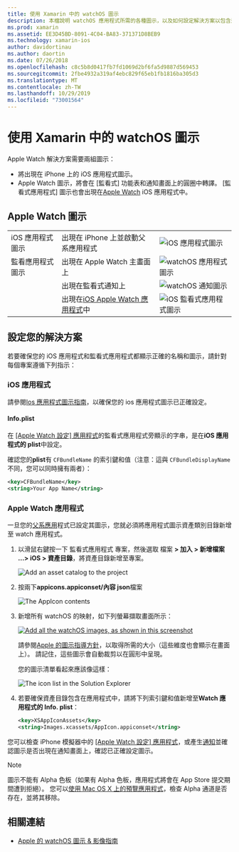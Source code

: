```yaml
---
title: 使用 Xamarin 中的 watchOS 圖示
description: 本檔說明 watchOS 應用程式所需的各種圖示，以及如何設定解決方案以包含這些圖示。
ms.prod: xamarin
ms.assetid: EE3D45BD-8091-4C04-BA83-371371D8BEB9
ms.technology: xamarin-ios
author: davidortinau
ms.author: daortin
ms.date: 07/26/2018
ms.openlocfilehash: c8c5b8d0417fb7fd1069d2bf6fa5d9887d569453
ms.sourcegitcommit: 2fbe4932a319af4ebc829f65eb1fb1816ba305d3
ms.translationtype: MT
ms.contentlocale: zh-TW
ms.lasthandoff: 10/29/2019
ms.locfileid: "73001564"
---
```

# <a name="working-with-watchos-icons-in-xamarin"></a>使用 Xamarin 中的 watchOS 圖示

Apple Watch 解決方案需要兩組圖示：

- 將出現在 iPhone 上的 iOS 應用程式圖示。
- Apple Watch 圖示，將會在 [監看式] 功能表和通知畫面上的圓圈中轉譯。 [監看式應用程式] 圖示也會出現在[Apple Watch](~/ios/watchos/app-fundamentals/settings.md) iOS 應用程式中。

## <a name="apple-watch-icons"></a>Apple Watch 圖示

| | | |
|-|-|-|
|iOS 應用程式圖示|出現在 iPhone 上並啟動父系應用程式|![iOS 應用程式圖示](icons-images/icon-ios.png)|
|監看應用程式圖示|出現在 Apple Watch 主畫面上|![watchOS 應用程式圖示](icons-images/icon-home.png)|
||出現在監看式通知上|![watchOS 通知圖示](icons-images/notification-icon.png)|
||出現在[iOS Apple Watch 應用程式](~/ios/watchos/app-fundamentals/settings.md)中|![iOS 監看式應用程式圖示](icons-images/watch-app-sml.png)|

## <a name="configuring-your-solution"></a>設定您的解決方案

若要確保您的 iOS 應用程式和監看式應用程式都顯示正確的名稱和圖示，請針對每個專案遵循下列指示：

### <a name="ios-app"></a>iOS 應用程式

請參閱[Ios 應用程式圖示指南](~/ios/app-fundamentals/images-icons/app-icons.md)，以確保您的 ios 應用程式圖示已正確設定。

#### <a name="infoplist"></a>Info.plist

在 [ [Apple Watch 設定] 應用程式](~/ios/watchos/app-fundamentals/settings.md)的監看式應用程式旁顯示的字串，是在**iOS 應用程式的 plist**中設定。

確認您的**plist**有 `CFBundleName` 的索引鍵和值（注意：這與 `CFBundleDisplayName`不同，您可以同時擁有兩者）：

```xml
<key>CFBundleName</key>
<string>Your App Name</string>
```

### <a name="apple-watch-app"></a>Apple Watch 應用程式

一旦您的[父系應用](~/ios/watchos/app-fundamentals/parent-app.md)程式已設定其圖示，您就必須將應用程式圖示資產類別目錄新增至 watch 應用程式。

1. 以滑鼠右鍵按一下 監看式應用程式 專案，然後選取 檔案 **> 加入 > 新增檔案 ...> iOS > 資產目錄**，將資產目錄新增至專案。

    ![](icons-images/newasset.png "Add an asset catalog to the project")

2. 按兩下**appicons.appiconset/內容 json**檔案

    ![](icons-images/xcassets-iconset-sml.png "The AppIcon contents")

3. 新增所有 watchOS 的映射，如下列螢幕擷取畫面所示：

    [![](icons-images/appicons-sml.png "Add all the watchOS images, as shown in this screenshot")](icons-images/appicons.png#lightbox)

    請參閱[Apple 的圖示指導方針](https://developer.apple.com/design/human-interface-guidelines/watchos/icons-and-images/menu-icons/)，以取得所需的大小（這些維度也會顯示在畫面上）。 請記住，這些圖示會自動裁剪以在圓形中呈現。

    您的圖示清單看起來應該像這樣：

    ![](icons-images/xcassets-complete-sml.png "The icon list in the Solution Explorer")

4. 若要確保資產目錄包含在應用程式中，請將下列索引鍵和值新增至**Watch 應用程式的 Info. plist**：

    ```xml
    <key>XSAppIconAssets</key>
    <string>Images.xcassets/AppIcon.appiconset</string>
    ```

您可以檢查 iPhone 模擬器中的 [ [Apple Watch 設定] 應用程式](~/ios/watchos/app-fundamentals/settings.md)，或產生[通知](~/ios/watchos/platform/notifications.md)並確認圖示是否出現在通知畫面上，確認已正確設定圖示。

> [!NOTE]
> 圖示不能有 Alpha 色板（如果有 Alpha 色板，應用程式將會在 App Store 提交期間遭到拒絕）。 您可以[使用 Mac OS X 上的預覽應用程式](~/ios/watchos/troubleshooting.md#noalpha)，檢查 Alpha 通道是否存在，並將其移除。

## <a name="related-links"></a>相關連結

- [Apple 的 watchOS 圖示 & 影像指南](https://developer.apple.com/design/human-interface-guidelines/watchos/icons-and-images/)
